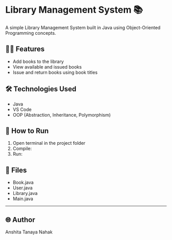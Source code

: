 # Library Management System 📚

A simple Library Management System built in Java using Object-Oriented Programming concepts.

## 👩‍💻 Features
- Add books to the library
- View available and issued books
- Issue and return books using book titles

## 🛠 Technologies Used
- Java
- VS Code
- OOP (Abstraction, Inheritance, Polymorphism)

## 🚀 How to Run

1. Open terminal in the project folder
2. Compile:
3. Run:
## 📂 Files
- Book.java
- User.java
- Library.java
- Main.java

---

## 🌐 Author
Anshita Tanaya Nahak